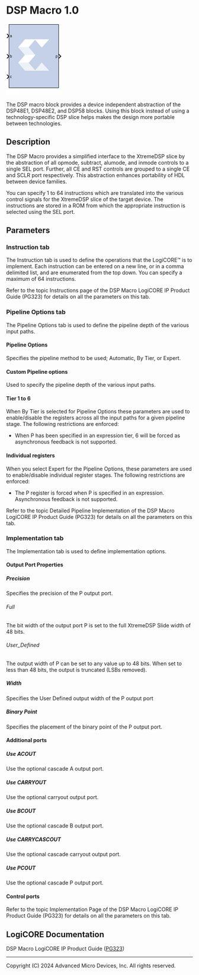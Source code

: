 # DSP Macro 1.0

![](./Images/block.png)

The DSP macro block provides a device independent abstraction of
the DSP48E1, DSP48E2, and DSP58 blocks. Using this block instead of
using a technology-specific DSP slice helps makes the design more
portable between technologies.

## Description

The DSP Macro provides a simplified interface to the XtremeDSP slice by
the abstraction of all opmode, subtract, alumode, and inmode controls to
a single SEL port. Further, all CE and RST controls are grouped to a
single CE and SCLR port respectively. This abstraction enhances
portability of HDL between device families.

You can specify 1 to 64 instructions which are translated into the
various control signals for the XtremeDSP slice of the target device.
The instructions are stored in a ROM from which the appropriate
instruction is selected using the SEL port.

## Parameters

### Instruction tab  
The Instruction tab is used to define the operations that the LogiCORE™
is to implement. Each instruction can be entered on a new line, or in a
comma delimited list, and are enumerated from the top down. You can
specify a maximum of 64 instructions.

Refer to the topic Instructions page of the DSP Macro LogiCORE IP
Product Guide (PG323) for details on all the parameters on this tab.


### Pipeline Options tab  
The Pipeline Options tab is used to define the pipeline depth of the
various input paths.

#### Pipeline Options  
Specifies the pipeline method to be used; Automatic, By Tier, or Expert.

#### Custom Pipeline options  
Used to specify the pipeline depth of the various input paths.

#### Tier 1 to 6  
When By Tier is selected for Pipeline Options these parameters are used
to enable/disable the registers across all the input paths for a given
pipeline stage. The following restrictions are enforced:

- When P has been specified in an expression tier, 6 will be forced as
  asynchronous feedback is not supported.

#### Individual registers  
When you select Expert for the Pipeline Options, these parameters are
used to enable/disable individual register stages. The following
restrictions are enforced:

- The P register is forced when P is specified in an expression.
  Asynchronous feedback is not supported.

Refer to the topic Detailed Pipeline Implementation of the DSP Macro
LogiCORE IP Product Guide (PG323) for details on all the parameters on
this tab.

### Implementation tab  
The Implementation tab is used to define implementation options.

#### Output Port Properties  
##### Precision  
Specifies the precision of the P output port.

###### Full  
The bit width of the output port P is set to the full XtremeDSP Slide
width of 48 bits.

###### User_Defined  
The output width of P can be set to any value up to 48 bits. When set to
less than 48 bits, the output is truncated (LSBs removed).

##### Width  
Specifies the User Defined output width of the P output port

##### Binary Point  
Specifies the placement of the binary point of the P output port.

#### Additional ports  
##### Use ACOUT  
Use the optional cascade A output port.

##### Use CARRYOUT  
Use the optional carryout output port.

##### Use BCOUT  
Use the optional cascade B output port.

##### Use CARRYCASCOUT  
Use the optional cascade carryout output port.

##### Use PCOUT  
Use the optional cascade P output port.

#### Control ports  
Refer to the topic Implementation Page of the DSP Macro LogiCORE IP
Product Guide (PG323) for details on all the parameters on this tab.

## LogiCORE Documentation

DSP Macro LogiCORE IP Product Guide ([PG323](https://docs.xilinx.com/access/sources/dita/map?isLatest=true&ft:locale=en-US&url=pg323-dsp-macro))

--------------
Copyright (C) 2024 Advanced Micro Devices, Inc.
All rights reserved.
